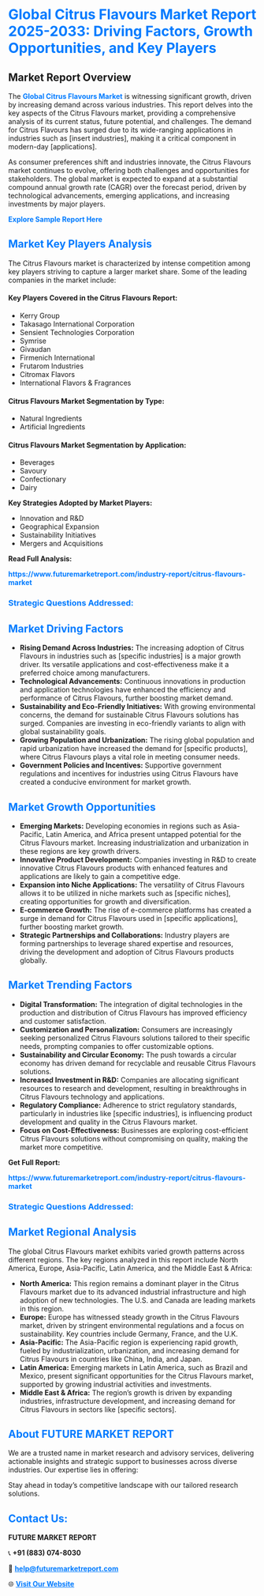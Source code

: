 <h1 style="color: #007BFF;">Global Citrus Flavours Market Report 2025-2033: Driving Factors, Growth Opportunities, and Key Players</h1>

<section id="overview">
<h2>Market Report Overview</h2>
<p>The <a href="https://www.futuremarketreport.com/industry-report/citrus-flavours-market" style="color: #007BFF; text-decoration: none;"><strong>Global Citrus Flavours Market</strong></a> is witnessing significant growth, driven by increasing demand across various industries. This report delves into the key aspects of the Citrus Flavours market, providing a comprehensive analysis of its current status, future potential, and challenges. The demand for Citrus Flavours has surged due to its wide-ranging applications in industries such as [insert industries], making it a critical component in modern-day [applications].</p>
<p>As consumer preferences shift and industries innovate, the Citrus Flavours market continues to evolve, offering both challenges and opportunities for stakeholders. The global market is expected to expand at a substantial compound annual growth rate (CAGR) over the forecast period, driven by technological advancements, emerging applications, and increasing investments by major players.</p>
</section>

<section id="overview">
<p><a href="https://www.futuremarketreport.com/request-sample/reportId=54289" style="color: #007BFF; text-decoration: none;"><strong>Explore Sample Report Here</strong></a></p>
</section>

<section id="key-players">
<h2 style="color: #007BFF;">Market Key Players Analysis</h2>
<p>The Citrus Flavours market is characterized by intense competition among key players striving to capture a larger market share. Some of the leading companies in the market include:</p>
<h4>Key Players Covered in the Citrus Flavours Report:</h4>
<ul><li>Kerry Group</li><li>Takasago International Corporation</li><li>Sensient Technologies Corporation</li><li>Symrise</li><li>Givaudan</li><li>Firmenich International</li><li>Frutarom Industries</li><li>Citromax Flavors</li><li>International Flavors &amp; Fragrances</li></ul>
<h4>Citrus Flavours Market Segmentation by Type:</h4>
<ul><li>Natural Ingredients</li><li>Artificial Ingredients</li></ul>

<h4>Citrus Flavours Market Segmentation by Application:</h4>
<ul><li>Beverages</li><li>Savoury</li><li>Confectionary</li><li>Dairy</li></ul>
<p><strong>Key Strategies Adopted by Market Players:</strong></p>
<ul>
<li>Innovation and R&D</li>
<li>Geographical Expansion</li>
<li>Sustainability Initiatives</li>
<li>Mergers and Acquisitions</li>
</ul>
</section>

<section>
<p><strong>Read Full Analysis: </strong></p><a href="https://www.futuremarketreport.com/industry-report/citrus-flavours-market" style="color: #007BFF; text-decoration: none;"><strong>https://www.futuremarketreport.com/industry-report/citrus-flavours-market</strong></a>
<h3 style="color: #007BFF;">Strategic Questions Addressed:</h3>
</section>

<section id="driving-factors">
<h2 style="color: #007BFF;">Market Driving Factors</h2>
<ul>
<li><strong>Rising Demand Across Industries:</strong> The increasing adoption of Citrus Flavours in industries such as [specific industries] is a major growth driver. Its versatile applications and cost-effectiveness make it a preferred choice among manufacturers.</li>
<li><strong>Technological Advancements:</strong> Continuous innovations in production and application technologies have enhanced the efficiency and performance of Citrus Flavours, further boosting market demand.</li>
<li><strong>Sustainability and Eco-Friendly Initiatives:</strong> With growing environmental concerns, the demand for sustainable Citrus Flavours solutions has surged. Companies are investing in eco-friendly variants to align with global sustainability goals.</li>
<li><strong>Growing Population and Urbanization:</strong> The rising global population and rapid urbanization have increased the demand for [specific products], where Citrus Flavours plays a vital role in meeting consumer needs.</li>
<li><strong>Government Policies and Incentives:</strong> Supportive government regulations and incentives for industries using Citrus Flavours have created a conducive environment for market growth.</li>
</ul>
</section>

<section id="growth-opportunities">
<h2 style="color: #007BFF;">Market Growth Opportunities</h2>
<ul>
<li><strong>Emerging Markets:</strong> Developing economies in regions such as Asia-Pacific, Latin America, and Africa present untapped potential for the Citrus Flavours market. Increasing industrialization and urbanization in these regions are key growth drivers.</li>
<li><strong>Innovative Product Development:</strong> Companies investing in R&D to create innovative Citrus Flavours products with enhanced features and applications are likely to gain a competitive edge.</li>
<li><strong>Expansion into Niche Applications:</strong> The versatility of Citrus Flavours allows it to be utilized in niche markets such as [specific niches], creating opportunities for growth and diversification.</li>
<li><strong>E-commerce Growth:</strong> The rise of e-commerce platforms has created a surge in demand for Citrus Flavours used in [specific applications], further boosting market growth.</li>
<li><strong>Strategic Partnerships and Collaborations:</strong> Industry players are forming partnerships to leverage shared expertise and resources, driving the development and adoption of Citrus Flavours products globally.</li>
</ul>
</section>

<section id="trending-factors">
<h2 style="color: #007BFF;">Market Trending Factors</h2>
<ul>
<li><strong>Digital Transformation:</strong> The integration of digital technologies in the production and distribution of Citrus Flavours has improved efficiency and customer satisfaction.</li>
<li><strong>Customization and Personalization:</strong> Consumers are increasingly seeking personalized Citrus Flavours solutions tailored to their specific needs, prompting companies to offer customizable options.</li>
<li><strong>Sustainability and Circular Economy:</strong> The push towards a circular economy has driven demand for recyclable and reusable Citrus Flavours solutions.</li>
<li><strong>Increased Investment in R&D:</strong> Companies are allocating significant resources to research and development, resulting in breakthroughs in Citrus Flavours technology and applications.</li>
<li><strong>Regulatory Compliance:</strong> Adherence to strict regulatory standards, particularly in industries like [specific industries], is influencing product development and quality in the Citrus Flavours market.</li>
<li><strong>Focus on Cost-Effectiveness:</strong> Businesses are exploring cost-efficient Citrus Flavours solutions without compromising on quality, making the market more competitive.</li>
</ul>
</section>

<section>
<p><strong>Get Full Report: </strong></p><a href="https://www.futuremarketreport.com/industry-report/citrus-flavours-market" style="color: #007BFF; text-decoration: none;"><strong>https://www.futuremarketreport.com/industry-report/citrus-flavours-market</strong></a>
<h3 style="color: #007BFF;">Strategic Questions Addressed:</h3>
</section>


<section id="regional-analysis">
<h2 style="color: #007BFF;">Market Regional Analysis</h2>
<p>The global Citrus Flavours market exhibits varied growth patterns across different regions. The key regions analyzed in this report include North America, Europe, Asia-Pacific, Latin America, and the Middle East & Africa:</p>
<ul>
<li><strong>North America:</strong> This region remains a dominant player in the Citrus Flavours market due to its advanced industrial infrastructure and high adoption of new technologies. The U.S. and Canada are leading markets in this region.</li>
<li><strong>Europe:</strong> Europe has witnessed steady growth in the Citrus Flavours market, driven by stringent environmental regulations and a focus on sustainability. Key countries include Germany, France, and the U.K.</li>
<li><strong>Asia-Pacific:</strong> The Asia-Pacific region is experiencing rapid growth, fueled by industrialization, urbanization, and increasing demand for Citrus Flavours in countries like China, India, and Japan.</li>
<li><strong>Latin America:</strong> Emerging markets in Latin America, such as Brazil and Mexico, present significant opportunities for the Citrus Flavours market, supported by growing industrial activities and investments.</li>
<li><strong>Middle East & Africa:</strong> The region’s growth is driven by expanding industries, infrastructure development, and increasing demand for Citrus Flavours in sectors like [specific sectors].</li>
</ul>
</section>

<footer>
<h2 style="color: #007BFF;">About FUTURE MARKET REPORT</h2>
<p>We are a trusted name in market research and advisory services, delivering actionable insights and strategic support to businesses across diverse industries. Our expertise lies in offering:</p>

<p>Stay ahead in today’s competitive landscape with our tailored research solutions.</p>

<h2 style="color: #007BFF;">Contact Us:</h2>
<p><strong>FUTURE MARKET REPORT</strong></p>
<p>📞 <strong>+91 (883) 074-8030</strong></p>
<p>📧 <strong><a href="mailto:help@futuremarketreport.com" style="color: #007BFF;">help@futuremarketreport.com</a></strong></p>
<p>🌐 <strong><a href="https://www.futuremarketreport.com/" style="color: #007BFF;">Visit Our Website</a></strong></p>
</footer>